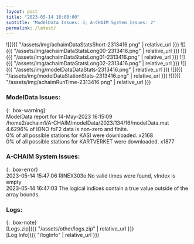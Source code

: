 ```yaml
---
layout: post
title: "2023-05-14 16:00:00"
subtitle: "ModelData Issues: 3; A-CHAIM System Issues: 2"
permalink: /latest/
---
```


![]({{ "/assets/img/achaimDataStatsShort-2313416.png" | relative_url }})
![]({{ "/assets/img/achaimDataStatsLong00-2313416.png" | relative_url }})
![]({{ "/assets/img/achaimDataStatsLong01-2313416.png" | relative_url }})
![]({{ "/assets/img/achaimDataStatsLong02-2313416.png" | relative_url }})
![]({{ "/assets/img/modelDataDataStats-2313416.png" | relative_url }})
![]({{ "/assets/img/modelDataStationStats-2313416.png" | relative_url }})
![]({{ "/assets/img/achaimRunTime-2313416.png" | relative_url }})


### ModelData Issues:  
  
{: .box-warning}  
 ModelData report for 14-May-2023 16:15:09   
 /home2/achaim1/A-CHAIM/modelData/2023/134/16/modelData.mat   
 4.6296% of IONO foF2 data is non-zero and finite.   
 0% of all possible stations for KASI were downloaded. x2168   
 0% of all possible stations for KARTVERKET were downloaded. x1877   
  
### A-CHAIM System Issues:  
  
{: .box-error}  
2023-05-14 15:47:06 RINEX303o:No valid times were found, vIndex is empty  
2023-05-14 16:47:03 The logical indices contain a true value outside of the array bounds.  

### Logs:  
  
{: .box-note}  
[Logs.zip]({{ "/assets/other/logs.zip" | relative_url }})  
[Log Info]({{ "/logInfo" | relative_url }})  
